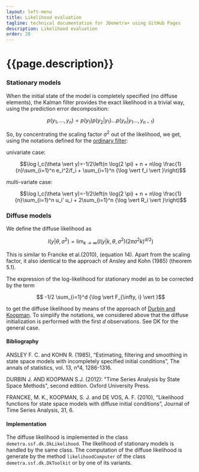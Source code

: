 ```yaml
---
layout: left-menu
title: Likelihood evaluation
tagline: technical documentation for JDemetra+ using GitHub Pages
description: Likelihood evaluation
order: 20
---
```


# {{page.description}}

### Stationary models

When the initial state of the model is completely specified (no diffuse elements), the Kalman filter provides the exact likelihood in a trivial way, using the prediction error decomposition:

$$ p(y_1, \ldots, y_n) = p(y_1) p(y_2\vert y_1) \ldots p(y_n\vert y_1 \ldots, y_{n-1})$$  

So, by concentrating the scaling factor $\sigma^2$ out of the likelihood, we get, using the notations defined for the [ordinary filter](./ordinaryfilter.md):

univariate case:

$$\log l_c(\theta \vert y)=-1/2\left(n \log(2 \pi) + n  + n\log \frac{1}{n}\sum_{i=1}^n e_i^2/f_i + \sum_{i=1}^n {\log \vert f_i \vert }\right)$$


multi-variate case:

$$\log l_c(\theta \vert y)=-1/2\left(n \log(2 \pi) + n  + n\log \frac{1}{n}\sum_{i=1}^n u_i' u_i + 2\sum_{i=1}^n {\log \vert R_i \vert }\right)$$

### Diffuse models

We define the diffuse likelihood as 

$$l(y\vert \theta, \sigma^2) = \lim_{k \rightarrow \infty} \left(l(y \vert k, \theta,\sigma^2)  (2 \pi \sigma^2 k)^{d/2}\right)$$

This is similar to Francke et al.(2010), (equation 14).
Apart from the scaling factor, it also identical to the approach of Ansley and Kohn (1985) (theorem 5.1). 

The expression of the log-likelihood for stationary model as to be corrected by the term

$$ -1/2 \sum_{i=1}^d {\log \vert F_{\infty, i} \vert }$$

to get the diffuse likelihood by means of the approach of [Durbin and Koopman](dk/md). To simplify the notations, we considered above that the diffuse initialization is performed with the first $d$ observations. See DK for the general case. 

 #### Bibliography
ANSLEY F. C. and KOHN R. (1985), “Estimating, filtering and smoothing in state space models with incompletely specified initial conditions”, The annals of statistics, vol. 13, n°4, 1286-1316.  

DURBIN J. AND KOOPMAN S.J. (2012): "Time Series Analysis by State Space Methods", second edition. Oxford University Press.

FRANCKE, M. K., KOOPMAN, S. J. and DE VOS, A. F. (2010), “Likelihood functions for state space models with diffuse initial conditions”, Journal of Time Series Analysis, 31, 6.


 #### Implementation

 The diffuse likelihood is implemented in the class `demetra.ssf.dk.DkLikelihood`. The likelihood of stationary models is handled by the same class.
 The computation of the diffuse likelihood is generate by the method `likelihoodComputer` of the class `demetra.ssf.dk.DkToolkit` or by one of its variants.